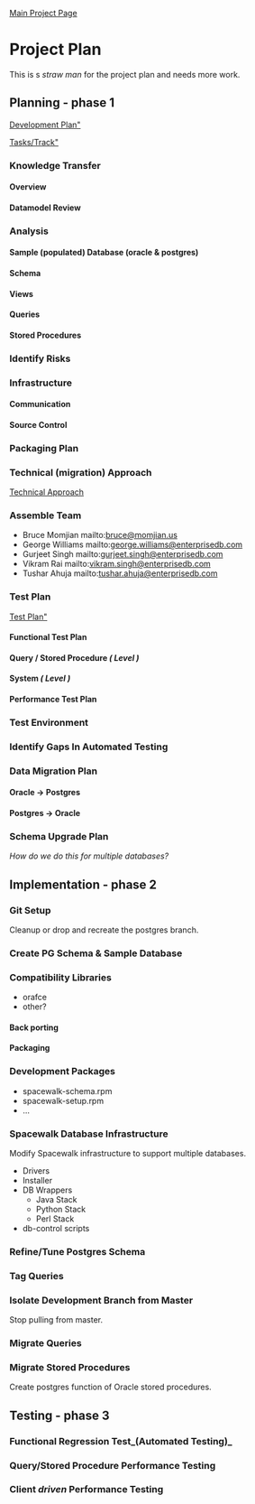 [Main Project Page](PostgreSqlProject)
# Project Plan



This is s _straw man_ for the project plan and needs more work.
## Planning - phase 1



_<add detail here>_

[Development Plan"](_PostgreSQL)

[Tasks/Track"](_PostgreSQL)
### Knowledge Transfer



_<add detail here>_
#### Overview



_<add detail here>_
#### Datamodel Review



_<add detail here>_
### Analysis



_<add detail here>_
#### Sample (populated) Database (oracle & postgres)

       

_<add detail here>_
#### Schema



_<add detail here>_
#### Views



_<add detail here>_
#### Queries



_<add detail here>_
#### Stored Procedures



_<add detail here>_
### Identify Risks



_<add detail here>_
### Infrastructure



_<add detail here>_
#### Communication



_<add detail here>_
#### Source Control



_<add detail here>_
### Packaging Plan



_<add detail here>_
### Technical (migration) Approach



_<add detail here>_

[Technical Approach](PostgresTechnicalApproach)
### Assemble Team



  * Bruce Momjian mailto:bruce@momjian.us
  * George Williams mailto:george.williams@enterprisedb.com
  * Gurjeet Singh mailto:gurjeet.singh@enterprisedb.com
  * Vikram Rai mailto:vikram.singh@enterprisedb.com
  * Tushar Ahuja mailto:tushar.ahuja@enterprisedb.com
### Test Plan



_<add detail here>_

[Test Plan"](_PostgreSQL)
#### Functional Test Plan



_<add detail here>_
#### Query / Stored Procedure _( Level )_



_<add detail here>_
#### System _( Level )_



_<add detail here>_
#### Performance Test Plan



_<add detail here>_
### Test Environment



_<add detail here>_
### Identify Gaps In Automated Testing



_<add detail here>_
### Data Migration Plan



_<add detail here>_
#### Oracle -> Postgres



_<add detail here>_
#### Postgres -> Oracle



_<add detail here>_
### Schema Upgrade Plan



_How do we do this for multiple databases?_
## Implementation - phase 2

### Git Setup


 

Cleanup or drop and recreate the postgres branch.

_<add detail here>_
### Create PG Schema & Sample Database



_<add detail here>_
### Compatibility Libraries



_<add detail here>_
 * orafce
 * other?
#### Back porting



_<add detail here>_
#### Packaging



_<add detail here>_
### Development Packages



_<add detail here>_
 * spacewalk-schema.rpm
 * spacewalk-setup.rpm
 * ...
### Spacewalk Database Infrastructure



Modify Spacewalk infrastructure to support multiple databases.
 * Drivers
 * Installer
 * DB Wrappers 
   * Java Stack
   * Python Stack
   * Perl Stack
 * db-control scripts

_<add detail here>_
### Refine/Tune Postgres Schema



_<add detail here>_
### Tag Queries



_<add detail here>_
### Isolate Development Branch from Master



Stop pulling from master.

_<add detail here>_
### Migrate Queries



_<add detail here>_
### Migrate Stored Procedures



Create postgres function of Oracle stored procedures.

_<add detail here>_
## Testing - phase 3

### Functional Regression Test_(Automated Testing)_




_<add detail here>_
### Query/Stored Procedure Performance Testing



_<add detail here>_
### Client _driven_ Performance Testing



   _<add detail here>_
